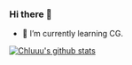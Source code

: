 ### Hi there 👋
- 🌱 I’m currently learning CG. 
<!--
**Chluuu/Chluuu** is a ✨ _special_ ✨ repository because its `README.md` (this file) appears on your GitHub profile.

Here are some ideas to get you started:

- 🔭 I’m currently working on ...
- 🌱 I’m currently learning ...
- 👯 I’m looking to collaborate on ...
- 🤔 I’m looking for help with ...
- 💬 Ask me about ...
- 📫 How to reach me: ...
- 😄 Pronouns: ...
- ⚡ Fun fact: ...
-->
[![Chluuu's github stats](https://github-readme-stats.vercel.app/api?username=Chluuu&&show_icons=true&theme=radical)](https://github.com/anuraghazra/github-readme-stats)

